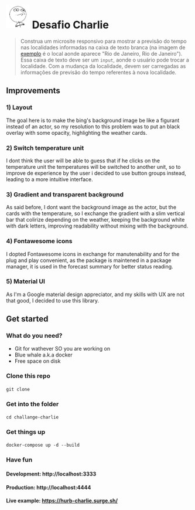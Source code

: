 # <img src="ca.png" alt="HU" width="64" /> Desafio Charlie

> Construa um microsite responsivo para mostrar a previsão do tempo nas localidades informadas na caixa de texto branca (na imagem de [exemplo](./exemplo.jpg) é o local aonde aparece "Rio de Janeiro, Rio de Janeiro"). Essa caixa de texto deve ser um `input`, aonde o usuário pode trocar a localidade. Com a mudança da localidade, devem ser carregadas as informações de previsão do tempo referentes à nova localidade.

## Improvements
### 1) Layout
The goal here is to make the bing's background image be like a figurant instead of an actor, so my resolution to this problem was to put an black overlay with some opacity, highlighting the weather cards. 

### 2) Switch temperature unit
I dont think the user will be able to guess that if he clicks on the temperature unit the temperatures will be switched to another unit, so to improve de experience by the user i decided to use button groups instead, leading to a more intuitive interface.

### 3) Gradient and transparent background
As said before, I dont want the background image as the actor, but the cards with the temperature, so I exchange the gradient with a slim vertical bar that colirize depending on the weather, keeping the background white with dark letters, improving readability without mixing with the background.

### 4) Fontawesome icons
I dopted Fontawesome icons in exchange for manutenability and for the plug and play convenient, as the package is maintened in a package manager, it is used in the forecast summary for better status reading.

### 5) Material UI
As I'm a Google material design appreciator, and my skills with UX are not that good, I decided to use this library.

## Get started
### What do you need?
- Git for wathever SO you are working on
- Blue whale a.k.a docker
- Free space on disk

### Clone this repo
`git clone`

### Get into the folder
`cd challange-charlie`

### Get things up
`docker-compose up -d --build`

### Have fun
#### Development: http://localhost:3333
#### Production: http://localhost:4444
#### Live example: https://hurb-charlie.surge.sh/
